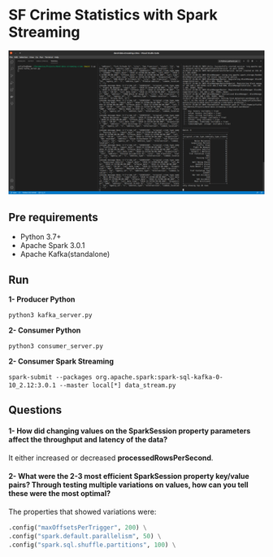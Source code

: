 # SF Crime Statistics with Spark Streaming
<img src='dend_data_streaming.png'/>

## Pre requirements
* Python 3.7+
* Apache Spark 3.0.1
* Apache Kafka(standalone)

## Run

**1- Producer Python**
```shell
python3 kafka_server.py
```

**2- Consumer Python**
```shell
python3 consumer_server.py
```

**2- Consumer Spark Streaming**
```shell
spark-submit --packages org.apache.spark:spark-sql-kafka-0-10_2.12:3.0.1 --master local[*] data_stream.py
```

## Questions

#### 1- How did changing values on the SparkSession property parameters affect the throughput and latency of the data?
It either increased or decreased **processedRowsPerSecond**.

#### 2- What were the 2-3 most efficient SparkSession property key/value pairs? Through testing multiple variations on values, how can you tell these were the most optimal?
The properties that showed variations were:
```python
.config("maxOffsetsPerTrigger", 200) \
.config("spark.default.parallelism", 50) \
.config("spark.sql.shuffle.partitions", 100) \
```